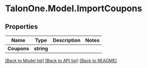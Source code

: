 # TalonOne.Model.ImportCoupons
## Properties

Name | Type | Description | Notes
------------ | ------------- | ------------- | -------------
**Coupons** | **string** |  | 

[[Back to Model list]](../README.md#documentation-for-models) [[Back to API list]](../README.md#documentation-for-api-endpoints) [[Back to README]](../README.md)

